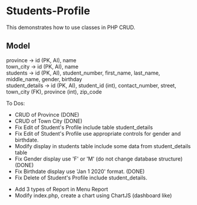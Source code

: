 # Students-Profile

This demonstrates how to use classes in PHP CRUD.

## Model

province -> id (PK, AI), name  
town_city -> id (PK, AI), name  
students -> id (PK, AI), student_number, first_name, last_name, middle_name, gender, birthday  
student_details -> id (PK, AI), student_id (int), contact_number, street, town_city (FK), province (int), zip_code

To Dos:

- CRUD of Province (DONE)
- CRUD of Town City (DONE)
- Fix Edit of Student's Profile include table student_details
- Fix Edit of Student's Profile use appropriate controls for gender and birthdate. 
- Modify display in students table include some data from student_details table
- Fix Gender display use 'F' or 'M' (do not change database structure) (DONE)
- Fix Birthdate display use 'Jan 1 2020' format. (DONE)
- Fix Delete of Student's Profile include student_details.
<!--
After the Code Session 2
Using the skills you've learned from IM and DB2 create reports for this project
-->
- Add 3 types of Report in Menu Report
- Modify index.php, create a chart using ChartJS (dashboard like)
